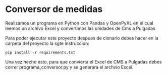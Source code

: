 # Conversor de medidas

Realizamos un programa en Python con Pandas y OpenPyXL en el cual leemos un archivo Excel y convertimos las unidades de Cms a Pulgadas

Para poder ejecutar este proyecto despues de clonarlo debes hacer en la carpeta del proyecto la sgte instruccion:

```
pip install -r requirements.txt
```

Una vez hecho esto, para que convierta el Excel de CMS a Pulgadas debes correr programa_conversor.py y se generara el archvio Excel.
